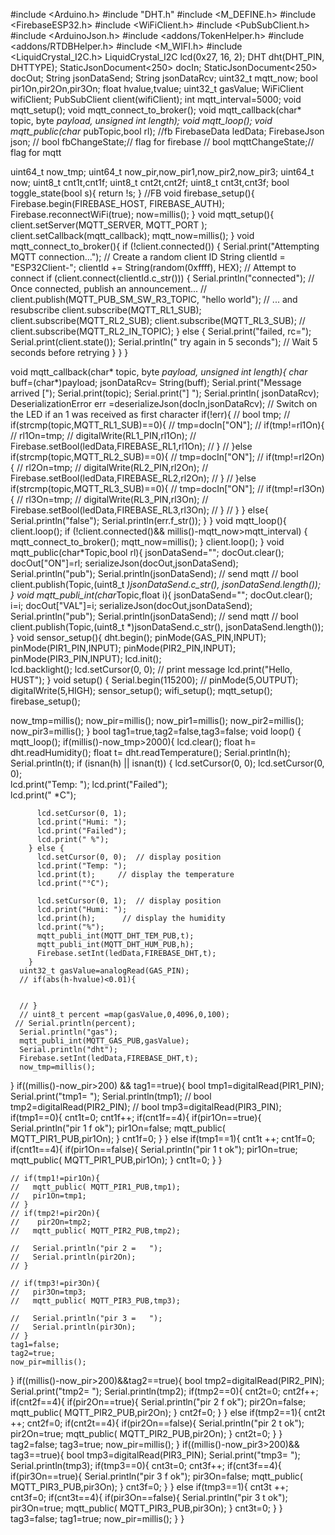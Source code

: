 #include <Arduino.h>
#include "DHT.h"
#include <M_DEFINE.h>
#include <FirebaseESP32.h>
#include <WiFiClient.h>
#include <PubSubClient.h>
#include <ArduinoJson.h>
#include <addons/TokenHelper.h>
#include <addons/RTDBHelper.h>
#include <M_WIFI.h>
#include <LiquidCrystal_I2C.h>
LiquidCrystal_I2C lcd(0x27, 16, 2); 
DHT dht(DHT_PIN, DHTTYPE);
StaticJsonDocument<250> docIn;
StaticJsonDocument<250> docOut;
String jsonDataSend;
String jsonDataRcv;
uint32_t mqtt_now;
bool pir1On,pir2On,pir3On;
float hvalue,tvalue;
uint32_t gasValue;
WiFiClient wifiClient;
PubSubClient client(wifiClient);
int mqtt_interval=5000;
void mqtt_setup();
void mqtt_connect_to_broker();
void mqtt_callback(char* topic, byte *payload, unsigned int length);
void mqtt_loop();
void mqtt_public(char* pubTopic,bool rl);
//fb
FirebaseData ledData;
FirebaseJson json;
// bool fbChangeState;// flag for firebase
// bool mqttChangeState;// flag for mqtt

uint64_t now_tmp;
uint64_t now_pir,now_pir1,now_pir2,now_pir3;
uint64_t now;
uint8_t cnt1t,cnt1f;
uint8_t cnt2t,cnt2f;
uint8_t cnt3t,cnt3f;
bool toggle_state(bool s){
  return !s;
}
//FB
void firebase_setup(){
  Firebase.begin(FIREBASE_HOST, FIREBASE_AUTH);
  Firebase.reconnectWiFi(true);
  now=millis();
}
void mqtt_setup(){
  client.setServer(MQTT_SERVER, MQTT_PORT );
  client.setCallback(mqtt_callback);
  mqtt_now=millis();
}
void mqtt_connect_to_broker(){
  if (!client.connected()) {
    Serial.print("Attempting MQTT connection...");
    // Create a random client ID
    String clientId = "ESP32Client-";
    clientId += String(random(0xffff), HEX);
    // Attempt to connect
    if (client.connect(clientId.c_str())) {
      Serial.println("connected");
      // Once connected, publish an announcement...
     // client.publish(MQTT_PUB_SM_SW_R3_TOPIC, "hello world");
      // ... and resubscribe
      client.subscribe(MQTT_RL1_SUB);
      client.subscribe(MQTT_RL2_SUB);
      client.subscribe(MQTT_RL3_SUB);
    //  client.subscribe(MQTT_RL2_IN_TOPIC);
    } else {
      Serial.print("failed, rc=");
      Serial.print(client.state());
      Serial.println(" try again in 5 seconds");
      // Wait 5 seconds before retrying
    }
  }
}

void mqtt_callback(char* topic, byte *payload, unsigned int length){
  char* buff=(char*)payload;
    jsonDataRcv= String(buff);
    Serial.print("Message arrived [");
    Serial.print(topic);
    Serial.print("] ");
    Serial.println( jsonDataRcv);
    DeserializationError err =deserializeJson(docIn,jsonDataRcv);
  // Switch on the LED if an 1 was received as first character
      if(!err){
       // bool tmp;
          // if(strcmp(topic,MQTT_RL1_SUB)==0){
          //    tmp=docIn["ON"];
          //    if(tmp!=rl1On){
          //     rl1On=tmp;
          //     digitalWrite(RL1_PIN,rl1On);
          //     Firebase.setBool(ledData,FIREBASE_RL1,rl1On);
          //    }
          // }else if(strcmp(topic,MQTT_RL2_SUB)==0){
          //     tmp=docIn["ON"];
          //     if(tmp!=rl2On){
          //     rl2On=tmp;
          //     digitalWrite(RL2_PIN,rl2On);
          //     Firebase.setBool(ledData,FIREBASE_RL2,rl2On);
          //    }
          //  }else if(strcmp(topic,MQTT_RL3_SUB)==0){
          //     tmp=docIn["ON"];
          //     if(tmp!=rl3On){
          //     rl3On=tmp;
          //     digitalWrite(RL3_PIN,rl3On);
          //     Firebase.setBool(ledData,FIREBASE_RL3,rl3On);
          //    }
             // }
    } else{
        Serial.println("false");
        Serial.println(err.f_str());
        }
}
void mqtt_loop(){
  client.loop();
    if (!client.connected()&& millis()-mqtt_now>mqtt_interval) {
        mqtt_connect_to_broker();
        mqtt_now=millis();
        }
    client.loop();
}
void mqtt_public(char*Topic,bool rl){
  jsonDataSend="";
  docOut.clear();
    docOut["ON"]=rl;
    serializeJson(docOut,jsonDataSend);
     Serial.println("pub");
     Serial.println(jsonDataSend);
    // send mqtt // bool
    client.publish(Topic,(uint8_t *)jsonDataSend.c_str(), jsonDataSend.length());
}
void mqtt_publi_int(char*Topic,float i){
  jsonDataSend="";
  docOut.clear();
    i=i;
    docOut["VAL"]=i;
    serializeJson(docOut,jsonDataSend);
    Serial.println("pub");
    Serial.println(jsonDataSend);
    // send mqtt // bool
    client.publish(Topic,(uint8_t *)jsonDataSend.c_str(), jsonDataSend.length());
}
void sensor_setup(){
   dht.begin();
   pinMode(GAS_PIN,INPUT);
   pinMode(PIR1_PIN,INPUT);
   pinMode(PIR2_PIN,INPUT);
   pinMode(PIR3_PIN,INPUT);
  lcd.init();                 
  lcd.backlight();
   lcd.setCursor(0, 0);
  // print message
  lcd.print("Hello, HUST");
}
void setup() {
  Serial.begin(115200);
 // pinMode(5,OUTPUT);
  digitalWrite(5,HIGH);
  sensor_setup();
  wifi_setup();
  mqtt_setup();
  firebase_setup();
 
  now_tmp=millis();
   now_pir=millis();
  now_pir1=millis();
  now_pir2=millis();
  now_pir3=millis();
}
bool tag1=true,tag2=false,tag3=false;
void loop() {
  mqtt_loop();
  if(millis()-now_tmp>2000){
    lcd.clear();
      float h= dht.readHumidity();
      float t= dht.readTemperature();
      Serial.println(h);
      Serial.println(t);
      if (isnan(h) || isnan(t)) {
          lcd.setCursor(0, 0);
          lcd.setCursor(0, 0);  
          lcd.print("Temp: ");
          lcd.print("Failed");    
          lcd.print(" *C");

          lcd.setCursor(0, 1);  
          lcd.print("Humi: ");
          lcd.print("Failed");      
          lcd.print(" %");
        } else {
          lcd.setCursor(0, 0);  // display position
          lcd.print("Temp: ");
          lcd.print(t);     // display the temperature
          lcd.print("°C");

          lcd.setCursor(0, 1);  // display position
          lcd.print("Humi: ");
          lcd.print(h);      // display the humidity
          lcd.print("%");
          mqtt_publi_int(MQTT_DHT_TEM_PUB,t);
          mqtt_publi_int(MQTT_DHT_HUM_PUB,h);
          Firebase.setInt(ledData,FIREBASE_DHT,t);
        }
      uint32_t gasValue=analogRead(GAS_PIN);
      // if(abs(h-hvalue)<0.01){
        

      // }
      // uint8_t percent =map(gasValue,0,4096,0,100);
     // Serial.println(percent);
      Serial.println("gas");
      mqtt_publi_int(MQTT_GAS_PUB,gasValue);
      Serial.println("dht");
      Firebase.setInt(ledData,FIREBASE_DHT,t);
      now_tmp=millis();
  }
   if((millis()-now_pir>200) && tag1==true){
      bool tmp1=digitalRead(PIR1_PIN);
      Serial.print("tmp1= ");
      Serial.println(tmp1);
    //  bool tmp2=digitalRead(PIR2_PIN);
    //  bool tmp3=digitalRead(PIR3_PIN);
    if(tmp1==0){
      cnt1t=0;
      cnt1f++;
     if(cnt1f==4){
        if(pir1On==true){
          Serial.println("pir 1 f ok");
          pir1On=false;
          mqtt_public( MQTT_PIR1_PUB,pir1On);
        }
        cnt1f=0;
      }
    } else if(tmp1==1){
      cnt1t ++;
      cnt1f=0;
      if(cnt1t==4){
        if(pir1On==false){
          Serial.println("pir 1 t ok");
          pir1On=true;
          mqtt_public( MQTT_PIR1_PUB,pir1On);
        }
        cnt1t=0;
      }
    }
    
    // if(tmp1!=pir1On){
    //   mqtt_public( MQTT_PIR1_PUB,tmp1);
    //   pir1On=tmp1;
    // }
    // if(tmp2!=pir2On){
    //    pir2On=tmp2;
    //   mqtt_public( MQTT_PIR2_PUB,tmp2);
     
    //   Serial.println("pir 2 =   ");
    //   Serial.println(pir2On);
    // }
   
    // if(tmp3!=pir3On){    
    //   pir3On=tmp3;
    //   mqtt_public( MQTT_PIR3_PUB,tmp3);
     
    //   Serial.println("pir 3 =   ");
    //   Serial.println(pir3On);
    // }
    tag1=false;
    tag2=true;
    now_pir=millis();
  }
  if((millis()-now_pir>200)&&tag2==true){
      bool tmp2=digitalRead(PIR2_PIN);
      Serial.print("tmp2= ");
      Serial.println(tmp2);
    if(tmp2==0){
      cnt2t=0;
      cnt2f++;
     if(cnt2f==4){
        if(pir2On==true){
          Serial.println("pir 2 f ok");
          pir2On=false;
          mqtt_public( MQTT_PIR2_PUB,pir2On);
        }
        cnt2f=0;
      }
    } else if(tmp2==1){
      cnt2t ++;
      cnt2f=0;
      if(cnt2t==4){
        if(pir2On==false){
          Serial.println("pir 2 t ok");
          pir2On=true;
          mqtt_public( MQTT_PIR2_PUB,pir2On);
        }
        cnt2t=0;
      }
    }
    tag2=false;
    tag3=true;
    now_pir=millis();
  }
  if((millis()-now_pir3>200)&& tag3==true){
      bool tmp3=digitalRead(PIR3_PIN);
      Serial.print("tmp3= ");
      Serial.println(tmp3);
    if(tmp3==0){
      cnt3t=0;
      cnt3f++;
     if(cnt3f==4){
        if(pir3On==true){
          Serial.println("pir 3 f ok");
          pir3On=false;
          mqtt_public( MQTT_PIR3_PUB,pir3On);
        }
        cnt3f=0;
      }
    } else if(tmp3==1){
      cnt3t ++;
      cnt3f=0;
      if(cnt3t==4){
        if(pir3On==false){
          Serial.println("pir 3 t ok");
          pir3On=true;
          mqtt_public( MQTT_PIR3_PUB,pir3On);
        }
        cnt3t=0;
      }
    }
    tag3=false;
    tag1=true;
    now_pir=millis();
  }
}